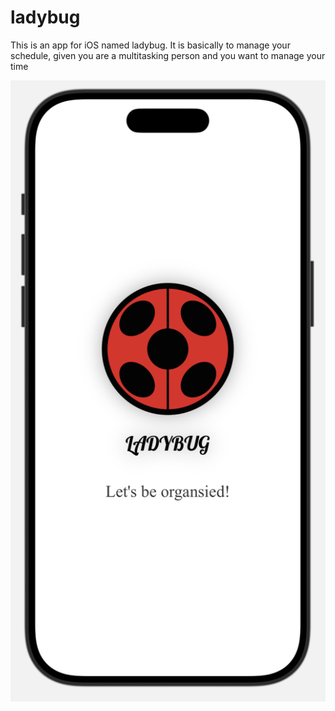 # ladybug
This is an app for iOS named ladybug.
It is basically to manage your schedule, given you are a multitasking person and you want to manage your time

![Launch Screen SS](Screenshots/LaunchScreen.png)
